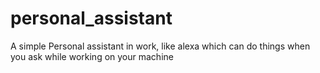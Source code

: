 # personal_assistant
A simple  Personal assistant in work, like alexa which can do things when you ask while working on your machine
